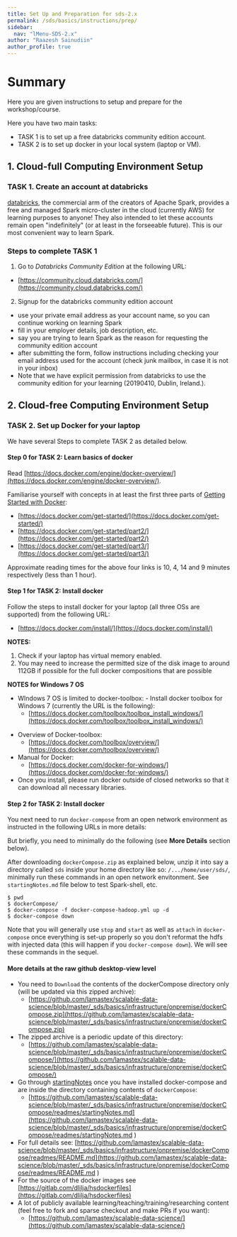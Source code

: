 ```yaml
---
title: Set Up and Preparation for sds-2.x
permalink: /sds/basics/instructions/prep/
sidebar:
  nav: "lMenu-SDS-2.x"
author: "Raazesh Sainudiin"
author_profile: true
---
```


# Summary 

Here you are given instructions to setup and prepare for the workshop/course.

Here you have two main tasks:

* TASK 1 is to set up a free databricks community edition account.
* TASK 2 is to set up docker in your local system (laptop or VM).


## 1. Cloud-full Computing Environment Setup

### TASK 1. Create an account at databricks 

[databricks](https://databricks.com/), the commercial arm of the creators of Apache Spark, provides a free and managed Spark micro-cluster in the cloud (currently AWS) for learning purposes to anyone! 
They also intended to let these accounts remain open "indefinitely" (or at least in the forseeable future).
This is our most convenient way to learn Spark.

### Steps to complete TASK 1

1. Go to *Databricks Community Edition* at the following URL:
  - [https://community.cloud.databricks.com/](https://community.cloud.databricks.com/)
2. Signup for the databricks community edition account
  - use your private email address as your account name, so you can continue working on learning Spark
  - fill in your employer details, job description, etc.
  - say you are trying to learn Spark as the reason for requesting the community edition account
  - after submitting the form, follow instructions including checking your email address used for the account (check junk mailbox, in case it is not in your inbox)
  - Note that we have explicit permission from databricks to use the community edition for your learning (20190410, Dublin, Ireland.).

## 2. Cloud-free Computing Environment Setup

### TASK 2. Set up Docker for your laptop

We have several Steps to complete TASK 2 as detailed below.

#### Step 0 for TASK 2: Learn basics of docker

Read [https://docs.docker.com/engine/docker-overview/](https://docs.docker.com/engine/docker-overview/).

Familiarise yourself with concepts in at least the first three parts of [Getting Started with Docker](https://docs.docker.com/get-started/):

- [https://docs.docker.com/get-started/](https://docs.docker.com/get-started/)
- [https://docs.docker.com/get-started/part2/](https://docs.docker.com/get-started/part2/)
- [https://docs.docker.com/get-started/part3/](https://docs.docker.com/get-started/part3/)

Approximate reading times for the above four links is 10, 4, 14 and 9 minutes respectively (less than 1 hour).

#### Step 1 for TASK 2: Install docker

Follow the steps to install docker for your laptop (all three OSs are supported) from the following URL:

- [https://docs.docker.com/install/](https://docs.docker.com/install/)

**NOTES:** 

1. Check if your laptop has virtual memory enabled.
2. You may need to increase the permitted size of the disk image to around 112GB if possible for the full docker compositions that are possible

**NOTES for Windows 7 OS**

* WIndows 7 OS is limited to docker-toolbox:
- Install docker toolbox for Windows 7 (currently the URL is the following):
  - [https://docs.docker.com/toolbox/toolbox_install_windows/](https://docs.docker.com/toolbox/toolbox_install_windows/)
- Overview of Docker-toolbox:
  - [https://docs.docker.com/toolbox/overview/](https://docs.docker.com/toolbox/overview/)
- Manual for Docker:
  - [https://docs.docker.com/docker-for-windows/](https://docs.docker.com/docker-for-windows/)
- Once you install, please run docker outside of closed networks so that it can download all necessary libraries.

#### Step 2 for TASK 2: Install docker

You next need to run `docker-compose` from an open network environment as instructed in the following URLs in more details:

But briefly, you need to minimally do the following (see **More Details** section below).
 
After downloading `dockerCompose.zip` as explained below, unzip it into say a directory called `sds` inside your home directory like so: `/.../home/user/sds/`, minimally run these commands in an open network envitonment. See `startingNotes.md` file below to test Spark-shell, etc.

```
$ pwd
$ dockerCompose/
$ docker-compose -f docker-compose-hadoop.yml up -d
$ docker-compose down
```

Note that you will generally use `stop` and `start` as well as `attach` in `docker-compose` once everything is set-up properly so you don't reformat the hdfs with injected data (this will happen if you `docker-compose down`). We will see these commands in the sequel.

#### More details at the raw github desktop-view level

- You need to `Download` the contents of the dockerCompose directory only (will be updated via this zipped archive):
  - [https://github.com/lamastex/scalable-data-science/blob/master/_sds/basics/infrastructure/onpremise/dockerCompose.zip](https://github.com/lamastex/scalable-data-science/blob/master/_sds/basics/infrastructure/onpremise/dockerCompose.zip)
- The zipped archive is a periodic update of this directory:
  - [https://github.com/lamastex/scalable-data-science/blob/master/_sds/basics/infrastructure/onpremise/dockerCompose/](https://github.com/lamastex/scalable-data-science/blob/master/_sds/basics/infrastructure/onpremise/dockerCompose/)
- Go through [startingNotes](https://lamastex.github.io/scalable-data-science/sds/basics/infrastructure/onpremise/dockerCompose/readmes/startingNotes/) once you have installed docker-compose and are inside the directory containing contents of `dockerCompose`:
  - [https://github.com/lamastex/scalable-data-science/blob/master/_sds/basics/infrastructure/onpremise/dockerCompose/readmes/startingNotes.md](https://github.com/lamastex/scalable-data-science/blob/master/_sds/basics/infrastructure/onpremise/dockerCompose/readmes/startingNotes.md ) 
- For full details see: [https://github.com/lamastex/scalable-data-science/blob/master/_sds/basics/infrastructure/onpremise/dockerCompose/readmes/README.md](https://github.com/lamastex/scalable-data-science/blob/master/_sds/basics/infrastructure/onpremise/dockerCompose/readmes/README.md ) 
- For the source of the docker images see [https://gitlab.com/dlilja/hsdockerfiles](https://gitlab.com/dlilja/hsdockerfiles)
- A lot of publicly available learning/teaching/training/researching content (feel free to fork and sparse checkout and make PRs if you want):
  - [https://github.com/lamastex/scalable-data-science/](https://github.com/lamastex/scalable-data-science/)
